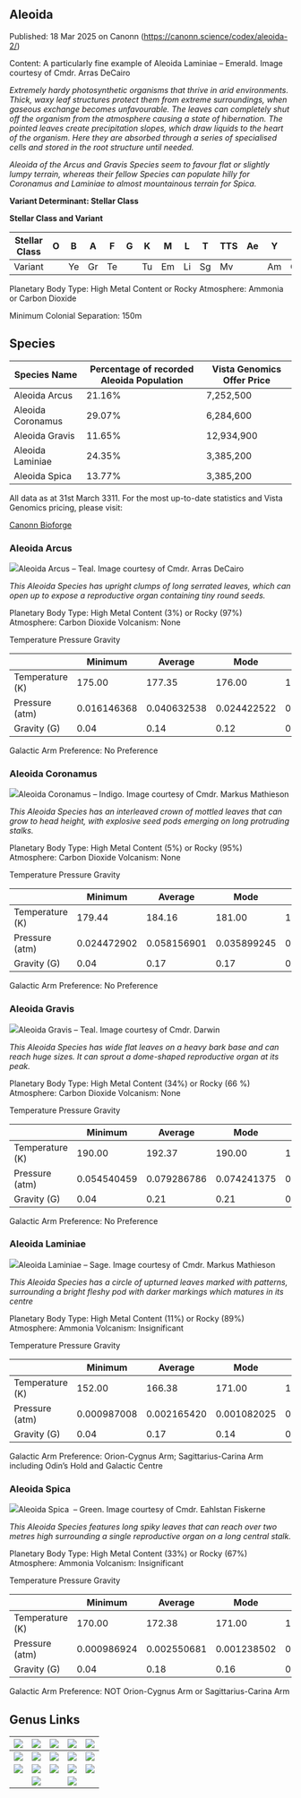 ## Aleoida

Published: 18 Mar 2025 on Canonn (https://canonn.science/codex/aleoida-2/)

Content: A particularly fine example of Aleoida Laminiae – Emerald. Image courtesy of Cmdr. Arras DeCairo

*Extremely hardy photosynthetic organisms that thrive in arid environments. Thick, waxy leaf structures protect them from extreme surroundings, when gaseous exchange becomes unfavourable. The leaves can completely shut off the organism from the atmosphere causing a state of hibernation. The pointed leaves create precipitation slopes, which draw liquids to the heart of the organism. Here they are absorbed through a series of specialised cells and stored in the root structure until needed.*

*Aleoida of the Arcus and Gravis Species seem to favour flat or slightly lumpy terrain, whereas their fellow Species can populate hilly for Coronamus and Laminiae to almost mountainous terrain for Spica.*

**Variant Determinant: Stellar Class**

**Stellar Class and Variant**

| Stellar Class | O | B | A | F | G | K | M | L | T | TTS | Ae | Y | W | D | N |
| --- | --- | --- | --- | --- | --- | --- | --- | --- | --- | --- | --- | --- | --- | --- | --- |
| Variant |  | Ye | Gr | Te |  | Tu | Em | Li | Sg | Mv |  | Am | Gy | In | Oc |

Planetary Body Type: High Metal Content or Rocky
Atmosphere: Ammonia or Carbon Dioxide

Minimum Colonial Separation: 150m

## Species

| Species Name | Percentage of recorded Aleoida Population | Vista Genomics Offer Price |
| --- | --- | --- |
| Aleoida Arcus | 21.16% | 7,252,500 |
| Aleoida Coronamus | 29.07% | 6,284,600 |
| Aleoida Gravis | 11.65% | 12,934,900 |
| Aleoida Laminiae | 24.35% | 3,385,200 |
| Aleoida Spica | 13.77% | 3,385,200 |

All data as at 31st March 3311.
For the most up-to-date statistics and Vista Genomics pricing, please visit: 

[Canonn Bioforge](https://canonn-science.github.io/bioforge)

### Aleoida Arcus

![](https://canonn.science/wp-content/uploads/2023/12/Trello_Aleoida_Arcus_Teal_Pleia_Chria_CH-D_d12-1_Arras_DeCairo-1024x576.png)Aleoida Arcus – Teal. Image courtesy of Cmdr. Arras DeCairo

*This Aleoida Species has upright clumps of long serrated leaves, which can open up to expose a reproductive organ containing tiny round seeds.*

Planetary Body Type: High Metal Content (3%) or Rocky (97%)
Atmosphere: Carbon Dioxide
Volcanism: None

Temperature Pressure Gravity

|  | Minimum | Average | Mode | Maximum |
| --- | --- | --- | --- | --- |
| Temperature (K) | 175.00 | 177.35 | 176.00 | 180.00 |
| Pressure (atm) | 0.016146368 | 0.040632538 | 0.024422522 | 0.098606058 |
| Gravity (G) | 0.04 | 0.14 | 0.12 | 0.27 |

Galactic Arm Preference: No Preference

### Aleoida Coronamus

![](https://canonn.science/wp-content/uploads/2023/12/Trello_Aleoida_Coronamus_Indigo_Markus_Mathieson-1024x429.jpg)Aleoida Coronamus – Indigo. Image courtesy of Cmdr. Markus Mathieson

*This Aleoida Species has an interleaved crown of mottled leaves that can grow to head height, with explosive seed pods emerging on long protruding stalks.*

Planetary Body Type: High Metal Content (5%) or Rocky (95%)
Atmosphere: Carbon Dioxide
Volcanism: None

Temperature Pressure Gravity

|  | Minimum | Average | Mode | Maximum |
| --- | --- | --- | --- | --- |
| Temperature (K) | 179.44 | 184.16 | 181.00 | 190.00 |
| Pressure (atm) | 0.024472902 | 0.058156901 | 0.035899245 | 0.098688414 |
| Gravity (G) | 0.04 | 0.17 | 0.17 | 0.27 |

Galactic Arm Preference: No Preference

### Aleoida Gravis

![](https://canonn.science/wp-content/uploads/2023/12/Trello_Aleoida_Gravis_Teal_Darwin-1024x576.jpg)Aleoida Gravis – Teal. Image courtesy of Cmdr. Darwin

*This Aleoida Species has wide flat leaves on a heavy bark base and can reach huge sizes. It can sprout a dome-shaped reproductive organ at its peak.*

Planetary Body Type: High Metal Content (34%) or Rocky (66 %)
Atmosphere: Carbon Dioxide
Volcanism: None

Temperature Pressure Gravity

|  | Minimum | Average | Mode | Maximum |
| --- | --- | --- | --- | --- |
| Temperature (K) | 190.00 | 192.37 | 190.00 | 196.25 |
| Pressure (atm) | 0.054540459 | 0.079286786 | 0.074241375 | 0.098690014 |
| Gravity (G) | 0.04 | 0.21 | 0.21 | 0.27 |

Galactic Arm Preference: No Preference

### Aleoida Laminiae

![](https://canonn.science/wp-content/uploads/2023/12/Trello_Aleoida_Laminiae_Sage_Markus_Mathieson-1024x429.png)Aleoida Laminiae – Sage. Image courtesy of Cmdr. Markus Mathieson

*This Aleoida Species has a circle of upturned leaves marked with patterns, surrounding a bright fleshy pod with darker markings which matures in its centre*

Planetary Body Type: High Metal Content (11%) or Rocky (89%)
Atmosphere: Ammonia
Volcanism: Insignificant

Temperature Pressure Gravity

|  | Minimum | Average | Mode | Maximum |
| --- | --- | --- | --- | --- |
| Temperature (K) | 152.00 | 166.38 | 171.00 | 176.66 |
| Pressure (atm) | 0.000987008 | 0.002165420 | 0.001082025 | 0.013336214 |
| Gravity (G) | 0.04 | 0.17 | 0.14 | 0.28 |

Galactic Arm Preference: Orion-Cygnus Arm; Sagittarius-Carina Arm including Odin’s Hold and Galactic Centre

### Aleoida Spica

![](https://canonn.science/wp-content/uploads/2023/12/Trello_Aleoida_Spica_Green_Eahlstan_Fiskerne-1024x576.png)Aleoida Spica  – Green. Image courtesy of Cmdr. Eahlstan Fiskerne

*This Aleoida Species features long spiky leaves that can reach over two metres high surrounding a single reproductive organ on a long central stalk.*

Planetary Body Type: High Metal Content (33%) or Rocky (67%)
Atmosphere: Ammonia
Volcanism: Insignificant

Temperature Pressure Gravity

|  | Minimum | Average | Mode | Maximum |
| --- | --- | --- | --- | --- |
| Temperature (K) | 170.00 | 172.38 | 171.00 | 176.53 |
| Pressure (atm) | 0.000986924 | 0.002550681 | 0.001238502 | 0.013003161 |
| Gravity (G) | 0.04 | 0.18 | 0.16 | 0.28 |

Galactic Arm Preference: NOT Orion-Cygnus Arm or Sagittarius-Carina Arm

## Genus Links

| [![](https://canonn.science/wp-content/uploads/2023/12/Link-Aleoida.png)](http://canonn.science/codex/aleoida "Aleoida") | [![](https://canonn.science/wp-content/uploads/2023/12/Link-Bacteria.png)](http://canonn.science/codex/bacteria "Bacteria") | [![](https://canonn.science/wp-content/uploads/2023/12/Link-Cactoida.png)](http://canonn.science/codex/cactoida "Cactoida") | [![](https://canonn.science/wp-content/uploads/2023/12/Link-Clypeus.png)](http://canonn.science/codex/clypeus "Clypeus") | [![](https://canonn.science/wp-content/uploads/2023/12/Link-Concha.png)](http://canonn.science/codex/concha "Concha") |
| --- | --- | --- | --- | --- |
| [![](https://canonn.science/wp-content/uploads/2025/05/Link-Electricae.png)](http://canonn.science/codex/electricae "Electricae") | [![](https://canonn.science/wp-content/uploads/2023/12/Link-Fonticulua.png)](http://canonn.science/codex/fonticulua "Fonticulua") | [![](https://canonn.science/wp-content/uploads/2023/12/Link-Frutexa.png)](http://canonn.science/codex/frutexa "Frutexa") | [![](https://canonn.science/wp-content/uploads/2023/12/Link-Fumerola.png)](http://canonn.science/codex/fumerola "Fumerola") | [![](https://canonn.science/wp-content/uploads/2023/12/Link-Fungoida.png)](http://canonn.science/codex/fungoida "Fungoida") |
| [![](https://canonn.science/wp-content/uploads/2023/12/Link-Osseus.png)](http://canonn.science/codex/osseus "Osseus") | [![](https://canonn.science/wp-content/uploads/2023/12/Link-Recepta.png)](http://canonn.science/codex/recepta "Recepta") | [![](https://canonn.science/wp-content/uploads/2023/12/Link-Stratum.png)](http://canonn.science/codex/stratum "Stratum") | [![](https://canonn.science/wp-content/uploads/2023/12/Link-Tubus.png)](https://canonn.science/codex/tubus "Tubus") | [![](https://canonn.science/wp-content/uploads/2023/12/Link-Tussock.png)](http://canonn.science/codex/tussock "Tussock") |
|  | [![](https://canonn.science/wp-content/uploads/2023/12/Link-Appendicies.png)](http://canonn.science/codex/appendices "Appendices") |  | [![](https://canonn.science/wp-content/uploads/2023/12/Link-Odyssey-Family.png)](http://canonn.science/codex/odyssey "Odyssey Family") |  |